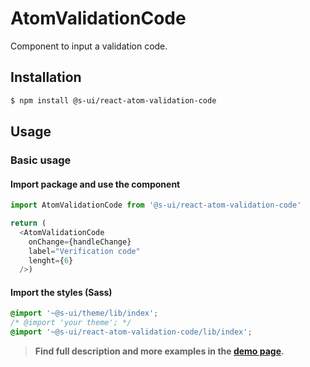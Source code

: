 # AtomValidationCode

Component to input a validation code.

## Installation

```sh
$ npm install @s-ui/react-atom-validation-code
```

## Usage

### Basic usage

#### Import package and use the component

```js
import AtomValidationCode from '@s-ui/react-atom-validation-code'

return (
  <AtomValidationCode 
    onChange={handleChange}
    label="Verification code"
    lenght={6} 
  />)
```

#### Import the styles (Sass)

```css
@import '~@s-ui/theme/lib/index';
/* @import 'your theme'; */
@import '~@s-ui/react-atom-validation-code/lib/index';
```


> **Find full description and more examples in the [demo page](https://sui-components.vercel.app//workbench/atom/validationCode/demo).**